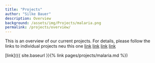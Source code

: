 ```yaml
---
title: "Projects"
author: "Silke Bauer"
description: Overview
background: /assets/img/Projects/malaria.png
permalink: /projects/overview/
---
```



This is an overview of our current projects. For details, please follow the links to individual projects
 neu this one [link](/projects/malaria/)
[link](/pages/projects/malaria)
[link](/projects/malaria.md)
[link](projects/malaria.md)

[link]({{ site.baseurl }}{% link pages/projects/malaria.md %})
